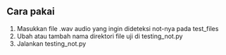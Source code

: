 ## Cara pakai

1. Masukkan file .wav audio yang ingin dideteksi not-nya pada test_files
2. Ubah atau tambah nama direktori file uji di testing_not.py
3. Jalankan testing_not.py